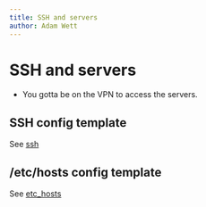 ```yaml
---
title: SSH and servers
author: Adam Wett
---
```


# SSH and servers
- You gotta be on the VPN to access the servers.

## SSH config template
See [ssh](./configs/ssh)

## /etc/hosts config template
See [etc_hosts](./configs/etc_hosts)
